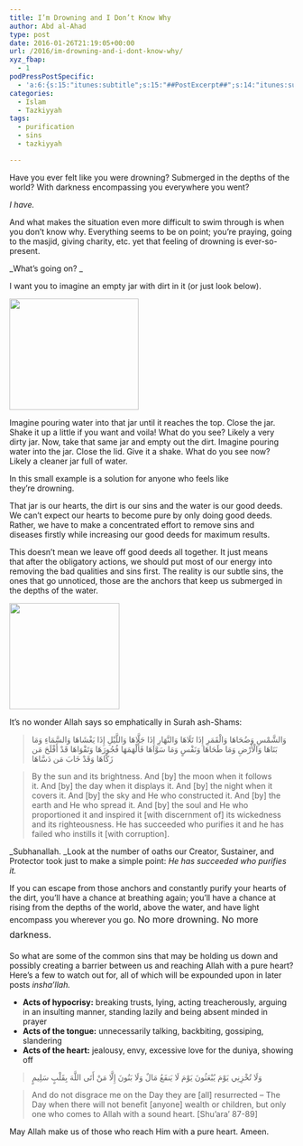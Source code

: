 ```yaml
---
title: I’m Drowning and I Don’t Know Why
author: Abd al-Ahad
type: post
date: 2016-01-26T21:19:05+00:00
url: /2016/im-drowning-and-i-dont-know-why/
xyz_fbap:
  - 1
podPressPostSpecific:
  - 'a:6:{s:15:"itunes:subtitle";s:15:"##PostExcerpt##";s:14:"itunes:summary";s:15:"##PostExcerpt##";s:15:"itunes:keywords";s:17:"##WordPressCats##";s:13:"itunes:author";s:10:"##Global##";s:15:"itunes:explicit";s:2:"No";s:12:"itunes:block";s:2:"No";}'
categories:
  - Islam
  - Tazkiyyah
tags:
  - purification
  - sins
  - tazkiyyah

---
```

Have you ever felt like you were drowning? Submerged in the depths of the world? With darkness encompassing you everywhere you went?

_I have._ 

And what makes the situation even more difficult to swim through is when you don&#8217;t know why. Everything seems to be on point; you&#8217;re praying, going to the masjid, giving charity, etc. yet that feeling of drowning is ever-so-present.

_What&#8217;s going on? _

I want you to imagine an empty jar with dirt in it (or just look below).

<img class="" src="http://www.practicalprimitive.com/images/newsletters/ProcessingClay/RawSoil.jpg" alt="" width="229" height="197" />

Imagine pouring water into that jar until it reaches the top. Close the jar. Shake it up a little if you want and voila! What do you see? Likely a very dirty jar. Now, take that same jar and empty out the dirt. Imagine pouring water into the jar. Close the lid. Give it a shake. What do you see now? Likely a cleaner jar full of water.

In this small example is a solution for anyone who feels like they&#8217;re drowning.

That jar is our hearts, the dirt is our sins and the water is our good deeds. We can&#8217;t expect our hearts to become pure by only doing good deeds. Rather, we have to make a concentrated effort to remove sins and diseases firstly while increasing our good deeds for maximum results.

This doesn&#8217;t mean we leave off good deeds all together. It just means that after the obligatory actions, we should put most of our energy into removing the bad qualities and sins first. The reality is our subtle sins, the ones that go unnoticed, those are the anchors that keep us submerged in the depths of the water.

<img class="" src="http://i0.wp.com/www.dangerdolan.tv/wp-content/uploads/2015/08/13e.jpg" alt="" width="195" height="188" />

It&#8217;s no wonder Allah says so emphatically in Surah ash-Shams:

> وَالشَّمْسِ وَضُحَاهَا وَالْقَمَرِ إِذَا تَلَاهَا وَالنَّهَارِ إِذَا جَلَّاهَا وَاللَّيْلِ إِذَا يَغْشَاهَا وَالسَّمَاءِ وَمَا بَنَاهَا وَالْأَرْضِ وَمَا طَحَاهَا وَنَفْسٍ وَمَا سَوَّاهَا فَأَلْهَمَهَا فُجُورَهَا وَتَقْوَاهَا قَدْ أَفْلَحَ مَن زَكَّاهَا وَقَدْ خَابَ مَن دَسَّاهَا
  
> By the sun and its brightness. And [by] the moon when it follows it. And [by] the day when it displays it. And [by] the night when it covers it. And [by] the sky and He who constructed it. And [by] the earth and He who spread it. And [by] the soul and He who proportioned it and inspired it [with discernment of] its wickedness and its righteousness. He has succeeded who purifies it and he has failed who instills it [with corruption].

_Subhanallah. _Look at the number of oaths our Creator, Sustainer, and Protector took just to make a simple point: _He has succeeded who purifies it._

If you can escape from those anchors and constantly purify your hearts of the dirt, you&#8217;ll have a chance at breathing again; you&#8217;ll have a chance at rising from the depths of the world, above the water, and have light encompass you wherever you go. <span style="line-height: 1.714285714; font-size: 1rem;">No more drowning. No more darkness. </span>

So what are some of the common sins that may be holding us down and possibly creating a barrier between us and reaching Allah with a pure heart? Here&#8217;s a few to watch out for, all of which will be expounded upon in later posts _insha&#8217;llah._

  * **Acts of hypocrisy:** breaking trusts, lying, acting treacherously, arguing in an insulting manner, standing lazily and being absent minded in prayer
  * **Acts of the tongue:** unnecessarily talking, backbiting, gossiping, slandering
  * **Acts of the heart:** jealousy, envy, excessive love for the duniya, showing off

> وَلَا تُخْزِنِي يَوْمَ يُبْعَثُونَ يَوْمَ لَا يَنفَعُ مَالٌ وَلَا بَنُونَ إِلَّا مَنْ أَتَى اللَّهَ بِقَلْبٍ سَلِيمٍ
  
> And do not disgrace me on the Day they are [all] resurrected &#8211; The Day when there will not benefit [anyone] wealth or children, but only one who comes to Allah with a sound heart. [Shu&#8217;ara&#8217; 87-89]

May Allah make us of those who reach Him with a pure heart. Ameen.